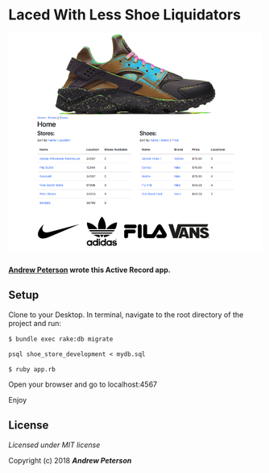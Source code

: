 <!--Your documentation is complete when someone can use your module without ever having to look at its code. This is very important. This makes it possible for you to separate your module's documented interface from its internal implementation (guts). This is good because it means that you are free to change the module's internals as long as the interface remains the same.

Remember: the documentation, not the code, defines what a module does. -- Ken Williams-->

# Laced With Less Shoe Liquidators

![screenshot](/public/img/screenshot.png)

#### [Andrew Peterson](http://github.com/ndrwptrsn) wrote this Active Record app.

## Setup

Clone to your Desktop.
In terminal, navigate to the root directory of the project and run:

```
$ bundle exec rake:db migrate
```

```
psql shoe_store_development < mydb.sql
```

```
$ ruby app.rb
```



Open your browser and go to localhost:4567

Enjoy


## License

*Licensed under MIT license*

Copyright (c) 2018 **_Andrew Peterson_**
